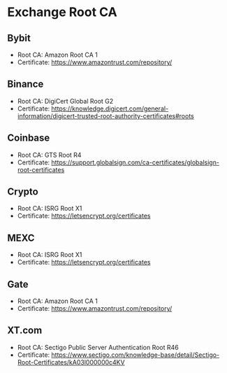 # Exchange Root CA

## Bybit

- Root CA: Amazon Root CA 1
- Certificate: https://www.amazontrust.com/repository/

## Binance

- Root CA: DigiCert Global Root G2
- Certificate: https://knowledge.digicert.com/general-information/digicert-trusted-root-authority-certificates#roots

## Coinbase

- Root CA: GTS Root R4
- Certificate: https://support.globalsign.com/ca-certificates/globalsign-root-certificates

## Crypto

- Root CA: ISRG Root X1
- Certificate: https://letsencrypt.org/certificates

## MEXC

- Root CA: ISRG Root X1
- Certificate: https://letsencrypt.org/certificates

## Gate

- Root CA: Amazon Root CA 1
- Certificate: https://www.amazontrust.com/repository/

## XT.com

- Root CA: Sectigo Public Server Authentication Root R46
- Certificate: https://www.sectigo.com/knowledge-base/detail/Sectigo-Root-Certificates/kA03l000000c4KV








